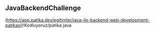 ## JavaBackendChallenge

(https://app.patika.dev/egitimler/java-ile-backend-web-development-patikasi)!Kodluyoruz/patika java 
